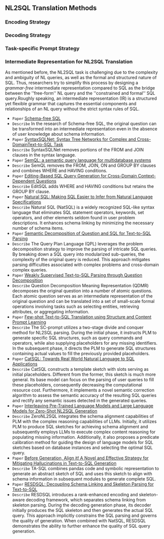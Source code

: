 ## NL2SQL Translation Methods

### Encoding Strategy

### Decoding Strategy

### Task-specific Prompt Strategy

### Intermediate Representation for NL2SQL Translation
As mentioned before, the NL2SQL task is challenging due to the complexity and ambiguity of NL queries, as well as the formal and structured nature of SQL. Thus, researchers try to simplify this process by designing a *grammar-free* intermediate representation compared to SQL as the bridge between the ''free-form'' NL query and the ''constrained and formal'' SQL query.Roughly speaking, an intermediate representation (IR) is a structured yet flexible grammar that captures the essential components and relationships of an NL query without the strict syntax rules of SQL. 
+ `Paper` [Schema-free SQL](https://dl.acm.org/doi/pdf/10.1145/2588555.2588571)
+ `Describe` In the research of Schema-free SQL, the original question can be transformed into an intermediate representation even in the absence of user knowledge about schema information.
+ `Paper` [SyntaxSQLNet: Syntax Tree Networks for Complex and Cross-DomainText-to-SQL Task](https://arxiv.org/pdf/1810.05237)
+ `Describe` SyntaxSQLNet removes portions of the FROM and JOIN clauses in the syntax language.
+ `Paper` [SemQL: a semantic query language for multidatabase systems](https://dl.acm.org/doi/pdf/10.1145/319950.320011)
+ `Describe` SemQL removes the FROM, JOIN, ON and GROUP BY clauses and combines WHERE and HAVING conditions.
+ `Paper` [Editing-Based SQL Query Generation for Cross-Domain Context-Dependent Questions](https://arxiv.org/pdf/1909.00786)
+ `Describe` EditSQL adds WHERE and HAVING conditions but retains the GROUP BY clause.
+ `Paper` [Natural SQL: Making SQL Easier to Infer from Natural Language Specifications](https://arxiv.org/pdf/2109.05153.pdf)
+ `Describe` Natural SQL (NatSQL) is a widely recognized SQL-like syntax language that eliminates SQL statement operators, keywords, set operators, and other elements seldom found in user problem descriptions. It enhances schema linking by minimizing the necessary number of schema items.
+ `Paper` [Semantic Decomposition of Question and SQL for Text-to-SQL Parsing](https://arxiv.org/pdf/2310.13575)
+ `Describe` The Query Plan Language (QPL) leverages the problem decomposition strategy to improve the parsing of intricate SQL queries. By breaking down a SQL query into modularized sub-queries, the complexity of the original query is reduced. This approach mitigates parsing difficulties associated with complex problems and cross-domain complex queries.
+ `Paper` [Weakly Supervised Text-to-SQL Parsing through Question Decomposition](https://arxiv.org/pdf/2112.06311)
+ `Describe` Question Decomposition Meaning Representation (QDMR) decomposes the original question into a number of atomic questions. Each atomic question serves as an intermediate representation of the original question and can be translated into a set of small-scale formal operations involving tasks such as selecting entities, retrieving attributes, or aggregating information. 
+ `Paper` [Few-shot Text-to-SQL Translation using Structure and Content Prompt Learning](https://dl.acm.org/doi/pdf/10.1145/3589292)
+ `Describe` The SC-prompt utilizes a two-stage divide and conquer method for NL2SQL parsing. During the initial phase, it instructs PLM to generate specific SQL structures, such as query commands and operators, while also supplying placeholders for any missing identifiers. In the subsequent phase, it directs the PLM to generate SQL structures containing actual values to fill the previously provided placeholders.
+ `Paper` [CatSQL: Towards Real World Natural Language to SQL Applications](https://dl.acm.org/doi/pdf/10.14778/3583140.3583165)
+ `Describe` CatSQL constructs a template sketch with slots serving as initial placeholders. Different from the former, this sketch is much more general. Its base model can focus on the parsing of user queries to fill these placeholders, consequently decreasing the computational resource cost. Furthermore, it implements a novel semantic correction algorithm to assess the semantic accuracy of the resulting SQL queries and rectify any semantic issues detected in the generated queries. 
+ `Paper` [Interleaving Pre-Trained Language Models and Large Language Models for Zero-Shot NL2SQL Generation](https://arxiv.org/pdf/2306.08891)
+ `Describe` ZeroNL2SQL integrates the schema alignment capabilities of PLM with the complex reasoning capabilities of LLMs. Initially, it utilizes PLM to produce SQL sketches for achieving schema alignment and subsequently employs LLMs to execute complex content reasoning for populating missing information. Additionally, it also proposes a predicate calibration method for guiding the design of language models for SQL sketches based on database instances and selecting the optimal SQL query.
+ `Paper` [Before Generation, Align it! A Novel and Effective Strategy for Mitigating Hallucinations in Text-to-SQL Generation](https://arxiv.org/pdf/2405.15307)
+ `Describe` TA-SQL combines pandas code and symbolic representation to generate an abstract sketch of SQL and uses this sketch to align with schema information in subsequent modules to generate complete SQL.
+ `Paper` [RESDSQL: Decoupling Schema Linking and Skeleton Parsing for Text-to-SQL](https://arxiv.org/pdf/2302.05965v3.pdf)
+ `Describe` RESDSQL introduces a rank-enhanced encoding and skeleton-aware decoding framework, which separates schema linking from skeleton parsing.  During the decoding generation phase, its decoder initially produces the SQL skeleton and then generates the actual SQL query. This approach implicitly constrains the SQL parsing and governs the quality of generation. When combined with NatSQL, RESDSQL demonstrates the ability to further enhance the quality of SQL query generation.
